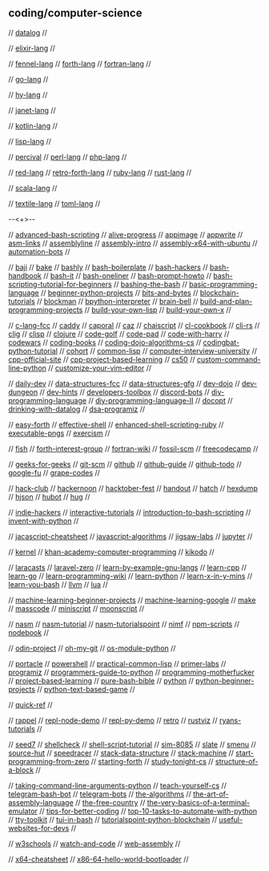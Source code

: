 ## coding/computer-science

// [datalog](https://docs.racket-lang.org/datalog/)
//

// [elixir-lang](https://elixir-lang.org/)
//

// [fennel-lang](https://fennel-lang.org/)
// [forth-lang](https://www.forth.com/forth/)
// [fortran-lang](https://fortran-lang.org/)
//

// [go-lang](https://golang.org/)
//

// [hy-lang](https://docs.hylang.org/en/alpha/)
//

// [janet-lang](https://janet-lang.org/)
//

// [kotlin-lang](https://kotlinlang.org)
//

// [lisp-lang](https://lisp-lang.org/)
//

// [percival](https://github.com/ekzhang/percival)
// [perl-lang](https://www.perl.org/)
// [php-lang](https://www.php.net/)
//

// [red-lang](https://www.red-lang.org/)
// [retro-forth-lang](http://www.retroforth.org/)
// [ruby-lang](https://www.ruby-lang.org/en/)
// [rust-lang](https://www.rust-lang.org/)
//

// [scala-lang](https://www.scala-lang.org/)
//

// [textile-lang](https://textile-lang.com/)
// [toml-lang](https://github.com/toml-lang/toml)
//

--<+>--

// [advanced-bash-scripting](https://www.iitk.ac.in/LDP/LDP/abs/abs-guide.pdf)
// [alive-progress](https://github.com/rsalmei/alive-progress)
// [appimage](https://appimage.org/)
// [appwrite](https://appwrite.io/)
// [asm-links](https://www.reddit.com/r/asm/wiki/links)
// [assemblyline](https://github.com/0xADE1A1DE/AssemblyLine)
// [assembly-intro](https://github.com/code-tutorials/assembly-intro)
// [assembly-x64-with-ubuntu](http://www.egr.unlv.edu/~ed/assembly64.pdf)
// [automation-bots](https://www.freecodecamp.org/news/building-bots/)
//

// [baji](https://github.com/joey00072/Baji-Marathi-Programing-Language)
// [bake](https://github.com/SanderMertens/bake)
// [bashly](https://bashly.dannyb.co/)
// [bash-boilerplate](https://github.com/xwmx/bash-boilerplate)
// [bash-hackers](https://wiki.bash-hackers.org/)
// [bash-handbook](https://github.com/denysdovhan/bash-handbook)
// [bash-it](https://github.com/Bash-it/bash-it)
// [bash-oneliner](https://github.com/onceupon/Bash-Oneliner)
// [bash-prompt-howto](https://tldp.org/HOWTO/Bash-Prompt-HOWTO/)
// [bash-scripting-tutorial-for-beginners](https://linuxconfig.org/bash-scripting-tutorial-for-beginners)
// [bashing-the-bash](https://medium.com/capital-one-tech/bashing-the-bash-replacing-shell-scripts-with-python-d8d201bc0989)
// [basic-programming-language](https://www.youtube.com/watch?v=seM9SqTsRG4)
// [beginner-python-projects](https://beginnerpythonprojects.com/)
// [bits-and-bytes](https://www.studytonight.com/post/understanding-what-are-bits-and-bytes-and-the-difference-between-them)
// [blockchain-tutorials](https://medium.com/javarevisited/7-free-courses-to-learn-blockchain-in-2020-764e66b47ebe)
// [blockman](https://marketplace.visualstudio.com/items?itemName=leodevbro.blockman)
// [bpython-interpreter](https://bpython-interpreter.org/)
// [brain-bell](https://www.brainbell.com/)
// [build-and-plan-programming-projects](https://www.reddit.com/r/learnprogramming/comments/mumrgn/how_to_plan_and_build_a_programming_project_a/?utm_source=share&utm_medium=ios_app&utm_name=iossmf)
// [build-your-own-lisp](http://buildyourownlisp.com/)
// [build-your-own-x](https://github.com/danistefanovic/build-your-own-x)
//

// [c-lang-fcc](https://www.freecodecamp.org/news/what-is-the-c-programming-language-beginner-tutorial/)
// [caddy](https://caddyserver.com/)
// [caporal](https://github.com/mattallty/Caporal.js)
// [caz](https://github.com/zce/caz)
// [chaiscript](https://chaiscript.com/)
// [cl-cookbook](https://github.com/LispCookbook/cl-cookbook)
// [cli-rs](https://cli.rs/)
// [clig](https://clig.dev/)
// [clisp](https://clisp.sourceforge.io/)
// [clojure](https://clojure.org/)
// [code-golf](https://code.golf/)
// [code-pad](http://codepad.org/)
// [code-with-harry](https://www.codewithharry.com/)
// [codewars](https://www.codewars.com/)
// [coding-books](https://github.com/huyubing/books-pdf)
// [coding-dojo-algorithms-cs](https://algorithm.codingdojo.com/lesson)
// [codingbat-python-tutorial](https://codingbat.com/python)
// [cohort](https://groupsforlearning.com)
// [common-lisp](https://common-lisp.net/)
// [computer-interview-university](https://github.com/jwasham/coding-interview-university)
// [cpp-official-site](https://isocpp.org/)
// [cpp-project-based-learning](https://github.com/tuvtran/project-based-learning)
// [cs50](https://www.edx.org/course/introduction-computer-science-harvardx-cs50x)
// [custom-command-line-python](https://www.lihaoyi.com/post/BuildyourownCommandLinewithANSIescapecodes.html)
// [customize-your-vim-editor](https://www.freecodecamp.org/news/vimrc-configuration-guide-customize-your-vim-editor/)
//

// [daily-dev](https://daily.dev/)
// [data-structures-fcc](https://www.freecodecamp.org/news/learn-all-about-data-structures-used-in-computer-science/)
// [data-structures-gfg](https://www.geeksforgeeks.org/data-structures/)
// [dev-dojo](https://devdojo.com/)
// [dev-dungeon](https://www.devdungeon.com/)
// [dev-hints](https://devhints.io)
// [developers-toolbox](https://medium.com/mobile-quality/the-developers-toolbox-daaaa875081e)
// [discord-bots](https://www.freecodecamp.org/news/create-a-discord-bot-with-python/)
// [diy-programming-language](https://www.freecodecamp.org/news/the-programming-language-pipeline-91d3f449c919/)
// [diy-programming-language-II](https://dev.to/evantypanski/writing-a-simple-programming-language-from-scratch-part-1-54a2)
// [docopt](http://docopt.org/)
// [drinking-with-datalog](https://ianthehenry.com/posts/drinking-with-datalog/)
// [dsa-programiz](https://www.programiz.com/dsa)
//

// [easy-forth](https://skilldrick.github.io/easyforth/)
// [effective-shell](https://effective-shell.com/)
// [enhanced-shell-scripting-ruby](https://www.devdungeon.com/content/enhanced-shell-scripting-ruby)
// [executable-pngs](https://djharper.dev/post/2020/12/26/executable-pngs/)
// [exercism](https://exercism.org/)
//

// [fish](https://fishshell.com/)
// [forth-interest-group](http://www.forth.org/)
// [fortran-wiki](https://fortranwiki.org/fortran/show/HomePage)
// [fossil-scm](https://www.fossil-scm.org/home/doc/trunk/www/index.wiki)
// [freecodecamp](https://www.freecodecamp.org/)
//

// [geeks-for-geeks](https://www.geeksforgeeks.org/)
// [git-scm](https://git-scm.com/)
// [github](https://github.com)
// [github-guide](https://guides.github.com/activities/hello-world/)
// [github-todo](https://github.com/JasonEtco/todo)
// [google-fu](https://medium.com/analytics-vidhya/https-medium-com-what-is-googlefu-tips-and-tricks-to-be-googlefu-advanced-powersearching-with-google-f7e5661a8bca)
// [grape-codes](https://www.grape.codes/)
//

// [hack-club](https://hackclub.com/)
// [hackernoon](https://hackernoon.com/)
// [hacktober-fest](https://hacktoberfest.digitalocean.com/)
// [handout](https://github.com/danijar/handout)
// [hatch](https://github.com/ofek/hatch)
// [hexdump](https://www.suse.com/c/making-sense-hexdump/)
// [hjson](https://hjson.github.io/)
// [hubot](https://hubot.github.com/)
// [hug](https://github.com/hugapi/hug)
//

// [indie-hackers](https://www.indiehackers.com/)
// [interactive-tutorials](https://github.com/ronreiter/interactive-tutorials)
// [introduction-to-bash-scripting](https://github.com/bobbyiliev/introduction-to-bash-scripting)
// [invent-with-python](http://inventwithpython.com/#invent)
//

// [jacascript-cheatsheet](https://mr-unity-buddy.hashnode.dev/javascript-cheat-sheet-for-beginners)
// [javascript-algorithms](https://github.com/trekhleb/javascript-algorithms)
// [jigsaw-labs](https://www.jigsawlabs.io/free#free)
// [jupyter](https://jupyter.org/index.html)
//

// [kernel](https://www.kernel.org/)
// [khan-academy-computer-programming](https://www.khanacademy.org/computing/computer-programming)
// [kikodo](https://www.kikodo.io/)
//

// [laracasts](https://laracasts.com/)
// [laravel-zero](https://laravel-zero.com/)
// [learn-by-example-gnu-langs](https://learnbyexample.github.io/gnu-bre-ere-cheatsheet/)
// [learn-cpp](https://www.learncpp.com/)
// [learn-go](https://golangr.com/)
// [learn-programming-wiki](https://www.reddit.com/r/learnprogramming/wiki/faq#wiki_getting_started)
// [learn-python](https://www.learnpython.org/)
// [learn-x-in-y-mins](https://learnxinyminutes.com)
// [learn-you-bash](https://github.com/denysdovhan/learnyoubash)
// [llvm](https://llvm.org/)
// [lua](http://www.lua.org/)
//

// [machine-learning-beginner-projects](https://www.upgrad.com/blog/machine-learning-project-ideas-for-beginners/)
// [machine-learning-google](https://developers.google.com/machine-learning/crash-course)
// [make](https://www.gnu.org/software/make/manual/)
// [masscode](https://masscode.io/)
// [miniscript](https://miniscript.org/)
// [moonscript](https://moonscript.org/)
//

// [nasm](https://www.nasm.us/)
// [nasm-tutorial](https://cs.lmu.edu/~ray/notes/nasmtutorial/)
// [nasm-tutorialspoint](https://www.tutorialspoint.com/assembly_programming/index.htm)
// [nimf](gemini://rawtext.club/~sloum/nimf/)
// [npm-scripts](https://www.freecodecamp.org/news/introduction-to-npm-scripts-1dbb2ae01633/)
// [nodebook](https://github.com/netgusto/nodebook)
//

// [odin-project](https://www.theodinproject.com/)
// [oh-my-git](https://ohmygit.org/)
// [os-module-python](https://www.geeksforgeeks.org/os-module-python-examples/)
//

// [portacle](https://portacle.github.io/)
// [powershell](https://docs.microsoft.com/en-us/powershell/)
// [practical-common-lisp](https://gigamonkeys.com/book/)
// [primer-labs](https://primerlabs.io/)
// [programiz](https://www.programiz.com/)
// [programmers-guide-to-python](https://github.com/Anku5hk/Programmers_guide_to_Python)
// [programming-motherfucker](http://programming-motherfucker.com/)
// [project-based-learning](https://github.com/tuvtran/project-based-learning)
// [pure-bash-bible](https://github.com/dylanaraps/pure-bash-bible)
// [python](https://www.python.org/)
// [python-beginner-projects](https://www.upgrad.com/blog/python-projects-ideas-topics-beginners/#1_Mad_Libs_Generator)
// [python-text-based-game](https://thecodingpie.com/post/make-your-own-text-based-adventure-game-in-python3/)
//

// [quick-ref](https://quickref.me/)
//

// [rappel](https://github.com/yrp604/rappel)
// [repl-node-demo](https://nodejs.org/en/knowledge/REPL/how-to-create-a-custom-repl/)
// [repl-py-demo](https://github.com/centralityai/repl-demo)
// [retro](https://github.com/raphamorim/retro)
// [rustviz](https://github.com/rustviz/rustviz)
// [ryans-tutorials](https://ryanstutorials.net/)
//

// [seed7](http://seed7.sourceforge.net/index.htm)
// [shellcheck](https://github.com/koalaman/shellcheck)
// [shell-script-tutorial](https://www.shellscript.sh/)
// [sim-8085](https://www.sim8085.com/)
// [slate](https://github.com/ianstormtaylor/slate)
// [smenu](https://github.com/p-gen/smenu)
// [source-hut](https://sr.ht/)
// [speedracer](https://github.com/speedracer/speedracer)
// [stack-data-structure](https://www.geeksforgeeks.org/stack-data-structure-introduction-program/)
// [stack-machine](https://en.wikipedia.org/wiki/Stack_machine)
// [start-programming-from-zero](https://www.reddit.com/r/learnprogramming/comments/pxg54p/how_to_start_programming_from_zero/)
// [starting-forth](https://1scyem2bunjw1ghzsf1cjwwn-wpengine.netdna-ssl.com/wp-content/uploads/2018/01/Starting-FORTH.pdf)
// [study-tonight-cs](https://www.studytonight.com/)
// [structure-of-a-block](https://dev.to/damcosset/blockchain-what-is-in-a-block-48jo)
//

// [taking-command-line-arguments-python](https://www.devdungeon.com/content/taking-command-line-arguments-python)
// [teach-yourself-cs](https://teachyourselfcs.com/)
// [telegram-bash-bot](https://github.com/topkecleon/telegram-bot-bash)
// [telegram-bots](https://core.telegram.org/bots)
// [the-algorithms](https://the-algorithms.com/)
// [the-art-of-assembly-language](https://www.plantation-productions.com/Webster/www.artofasm.com/index.html)
// [the-free-country](https://www.thefreecountry.com/)
// [the-very-basics-of-a-terminal-emulator](https://www.uninformativ.de/blog/postings/2018-02-24/0/POSTING-en.html)
// [tips-for-better-coding](https://javarevisited.blogspot.com/2014/01/10-tips-to-improve-programming-skill-become-better-programmer.html)
// [top-10-tasks-to-automate-with-python](https://www.activestate.com/blog/top-10-tasks-to-automate-with-python/)
// [tty-toolkit](https://ttytoolkit.org/)
// [tui-in-bash](https://github.com/dylanaraps/writing-a-tui-in-bash)
// [tutorialspoint-python-blockchain](https://www.tutorialspoint.com/python_blockchain/index.htm)
// [useful-websites-for-devs](https://medium.com/dev-genius/as-a-tech-guy-you-will-thank-me-for-these-websites-be09e86ebcef)
//

// [w3schools](https://www.w3schools.com/)
// [watch-and-code](https://watchandcode.com/)
// [web-assembly](https://webassembly.org/)
//

// [x64-cheatsheet](https://cs.brown.edu/courses/cs033/docs/guides/x64_cheatsheet.pdf)
// [x86-64-hello-world-bootloader](https://50linesofco.de/post/2018-02-28-writing-an-x86-hello-world-bootloader-with-assembly)
// 

